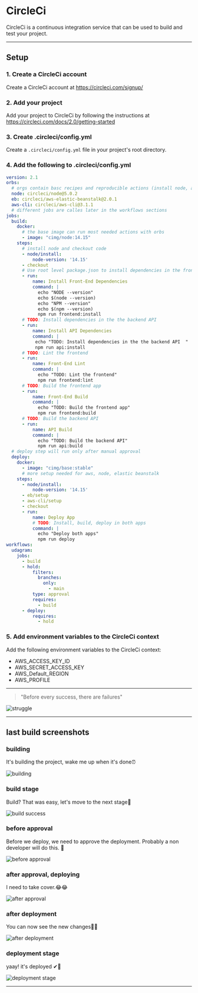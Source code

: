 # CircleCi
CircleCi is a continuous integration service that can be used to build and test your project.

---

## Setup
### 1. Create a CircleCi account
Create a CircleCi account at https://circleci.com/signup/
### 2. Add your project
Add your project to CircleCi by following the instructions at https://circleci.com/docs/2.0/getting-started
### 3. Create .circleci/config.yml
Create a `.circleci/config.yml` file in your project's root directory.
### 4. Add the following to .circleci/config.yml
```yaml
version: 2.1
orbs:
  # orgs contain basc recipes and reproducible actions (install node, aws, etc.)
  node: circleci/node@5.0.2
  eb: circleci/aws-elastic-beanstalk@2.0.1
  aws-cli: circleci/aws-cli@3.1.1
  # different jobs are calles later in the workflows sections
jobs:
  build:
    docker:
      # the base image can run most needed actions with orbs
      - image: "cimg/node:14.15"
    steps:
      # install node and checkout code
      - node/install:
          node-version: '14.15'
      - checkout
      # Use root level package.json to install dependencies in the frontend app
      - run:
          name: Install Front-End Dependencies
          command: |
            echo "NODE --version" 
            echo $(node --version)
            echo "NPM --version" 
            echo $(npm --version)
            npm run frontend:install
      # TODO: Install dependencies in the the backend API          
      - run:
          name: Install API Dependencies
          command: |
           echo "TODO: Install dependencies in the the backend API  "
           npm run api:install
      # TODO: Lint the frontend
      - run:
          name: Front-End Lint
          command: |
            echo "TODO: Lint the frontend"
            npm run frontend:lint
      # TODO: Build the frontend app
      - run:
          name: Front-End Build
          command: |
            echo "TODO: Build the frontend app"
            npm run frontend:build
      # TODO: Build the backend API      
      - run:
          name: API Build
          command: |
            echo "TODO: Build the backend API"
            npm run api:build
  # deploy step will run only after manual approval
  deploy:
    docker:
      - image: "cimg/base:stable"
      # more setup needed for aws, node, elastic beanstalk
    steps:
      - node/install:
          node-version: '14.15' 
      - eb/setup
      - aws-cli/setup
      - checkout
      - run:
          name: Deploy App
          # TODO: Install, build, deploy in both apps
          command: |
            echo "Deploy both apps"
            npm run deploy
workflows:
  udagram:
    jobs:
      - build
      - hold:
          filters:
            branches:
              only:
                - main
          type: approval
          requires:
            - build
      - deploy:
          requires:
            - hold

```
### 5. Add environment variables to the CircleCi context
Add the following environment variables to the CircleCi context:
- AWS_ACCESS_KEY_ID
- AWS_SECRET_ACCESS_KEY
- AWS_Default_REGION
- AWS_PROFILE

---

>"Before every success, there are failures"

![struggle](./media/before%20every%20success%20there%20is%20always%20failures.png)

---

## last build screenshots

### building
It's building the project, wake me up when it's done⏰

![building](./media/building.png)

### build stage
Build? That was easy, let's move to the next stage🚀

![build success](./media/build%20stage.png)

### before approval
Before we deploy, we need to approve the deployment. Probably a non developer will do this. 👀

![before approval](./media/before%20approval.png)

### after approval, deploying
I need to take cover.😂😂

![after approval](./media/after%20approval.png)

### after deployment
You can now see the new changes🎉🎉

![after deployment](./media/after%20deploying.png)

### deployment stage
yaay! it's deployed ✔💪

![deployment stage](./media/deploy%20stage.png)

---